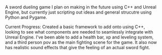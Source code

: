 A sword dueling game I plan on making in the future using C++ and Unreal Engine, but currently just scripting out ideas and general strucutre using Python and Pygame.

Current Progress: Created a basic framework to add onto using C++, looking to see what components are needed to seamlessly integrate with Unreal Engine. I've been able to add a health bar, xp and leveling system, and a third person pov as the main fighting scene for the game. It also now has realistic sound effects that give the feeling of an actual sword fight.



